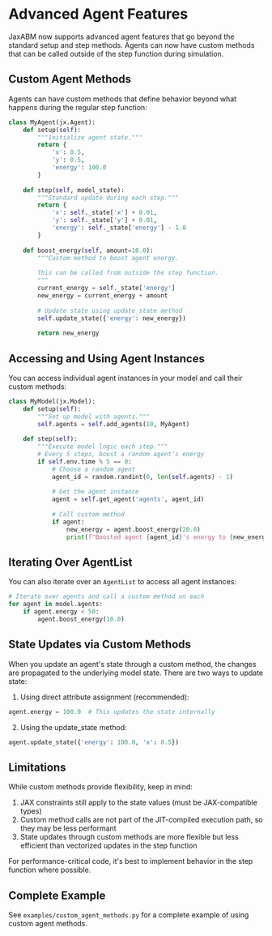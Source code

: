 # Advanced Agent Features

JaxABM now supports advanced agent features that go beyond the standard setup and step methods. Agents can now have custom methods that can be called outside of the step function during simulation.

## Custom Agent Methods

Agents can have custom methods that define behavior beyond what happens during the regular step function:

```python
class MyAgent(jx.Agent):
    def setup(self):
        """Initialize agent state."""
        return {
            'x': 0.5,
            'y': 0.5,
            'energy': 100.0
        }
    
    def step(self, model_state):
        """Standard update during each step."""
        return {
            'x': self._state['x'] + 0.01,
            'y': self._state['y'] + 0.01,
            'energy': self._state['energy'] - 1.0
        }
    
    def boost_energy(self, amount=10.0):
        """Custom method to boost agent energy.
        
        This can be called from outside the step function.
        """
        current_energy = self._state['energy']
        new_energy = current_energy + amount
        
        # Update state using update_state method
        self.update_state({'energy': new_energy})
        
        return new_energy
```

## Accessing and Using Agent Instances

You can access individual agent instances in your model and call their custom methods:

```python
class MyModel(jx.Model):
    def setup(self):
        """Set up model with agents."""
        self.agents = self.add_agents(10, MyAgent)
    
    def step(self):
        """Execute model logic each step."""
        # Every 5 steps, boost a random agent's energy
        if self.env.time % 5 == 0:
            # Choose a random agent
            agent_id = random.randint(0, len(self.agents) - 1)
            
            # Get the agent instance
            agent = self.get_agent('agents', agent_id)
            
            # Call custom method
            if agent:
                new_energy = agent.boost_energy(20.0)
                print(f"Boosted agent {agent_id}'s energy to {new_energy}")
```

## Iterating Over AgentList

You can also iterate over an `AgentList` to access all agent instances:

```python
# Iterate over agents and call a custom method on each
for agent in model.agents:
    if agent.energy < 50:
        agent.boost_energy(10.0)
```

## State Updates via Custom Methods

When you update an agent's state through a custom method, the changes are propagated to the underlying model state. There are two ways to update state:

1. Using direct attribute assignment (recommended):
```python
agent.energy = 100.0  # This updates the state internally
```

2. Using the update_state method:
```python
agent.update_state({'energy': 100.0, 'x': 0.5})
```

## Limitations

While custom methods provide flexibility, keep in mind:

1. JAX constraints still apply to the state values (must be JAX-compatible types)
2. Custom method calls are not part of the JIT-compiled execution path, so they may be less performant
3. State updates through custom methods are more flexible but less efficient than vectorized updates in the step function

For performance-critical code, it's best to implement behavior in the step function where possible.

## Complete Example

See `examples/custom_agent_methods.py` for a complete example of using custom agent methods.